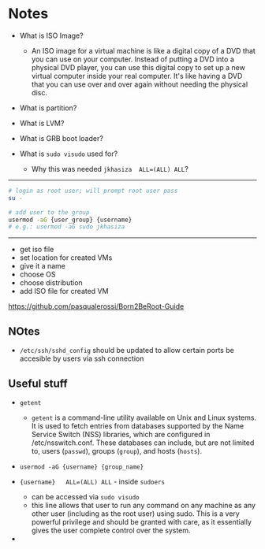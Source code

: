 # Notes

- What is ISO Image?
    - An ISO image for a virtual machine is like a digital copy of a DVD that you can use on your computer. Instead of putting a DVD into a physical DVD player, you can use this digital copy to set up a new virtual computer inside your real computer. It's like having a DVD that you can use over and over again without needing the physical disc.

- What is partition?
- What is LVM?
- What is GRB boot loader?
- What is `sudo visudo` used for?
    - Why this was needed `jkhasiza  ALL=(ALL) ALL`?
--- 

```bash
# login as root user; will prompt root user pass
su -

# add user to the group
usermod -aG {user_group} {username}
# e.g.: usermod -aG sudo jkhasiza
```

---

- get iso file
- set location for created VMs
- give it a name
- choose OS
- choose distribution
- add ISO file for created VM

https://github.com/pasqualerossi/Born2BeRoot-Guide

## NOtes

- `/etc/ssh/sshd_config` should be updated to allow certain ports be accesible by users via ssh connection


## Useful stuff

- `getent`
	- `getent` is a command-line utility available on Unix and Linux systems. It is used to fetch entries from databases supported by the Name Service Switch (NSS) libraries, which are configured in /etc/nsswitch.conf. These databases can include, but are not limited to, users (`passwd`), groups (`group`), and hosts (`hosts`).

- `usermod -aG {username} {group_name}`
- `{username}  	ALL=(ALL) ALL` - inside `sudoers`
	- can be accessed via `sudo visudo`
	- this line allows that user to run any command on any machine as any other user (including as the root user) using sudo. This is a very powerful privilege and should be granted with care, as it essentially gives the user complete control over the system.
- 
